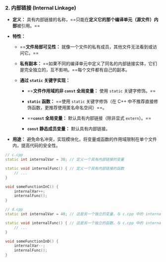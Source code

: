 ### 2. 内部链接 (Internal Linkage)

- **定义：** 具有内部链接的名称，==只能在**定义它的那个编译单元（源文件）内部**被引用。==
    
- **特性：**
    
    - ==**文件局部可见性：** 就像一个文件的私有成员，其他文件无法看到或访问它。==
        
    - **私有副本：** ==如果不同的编译单元中定义了同名的内部链接实体，它们是完全独立的，互不影响。==每个文件都有自己的副本。
        
    - **通过 `static` 关键字实现：**
        
        - ==**文件作用域的非 `const` 全局变量：** 使用 `static` 关键字修饰。==
            
        - **`static` 函数：** ==使用 `static` 关键字修饰（在 C++ 中不推荐直接修饰函数，更推荐使用匿名命名空间）==。
            
        - ==**`const` 全局变量：** 默认具有内部链接（除非显式 `extern`）。==
            
        - **`const` 静态成员变量：** 默认具有内部链接。
            
- **用途：** 避免命名冲突，实现模块化，将变量或函数的作用域限制在单个文件内，提高代码的安全性。

``` C++
// c.cpp
static int internalVar = 30; // 定义一个具有内部链接的变量

static void internalFunc() { // 定义一个具有内部链接的函数
    // ...
}

void someFunctionInC() {
    internalVar++;
    internalFunc();
}

// d.cpp
static int internalVar = 40; // 这是另一个独立的变量，与 c.cpp 中的 internalVar 无关

static void internalFunc() { // 这是另一个独立的函数，与 c.cpp 中的 internalFunc 无关
    // ...
}

void someFunctionInD() {
    internalVar--;
    internalFunc();
}
```